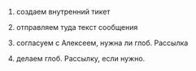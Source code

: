 1. создаем внутренний тикет

2. отправляем туда текст сообщения

3. согласуем с Алексеем, нужна ли глоб. Рассылка

4. делаем глоб. Рассылку, если нужно.